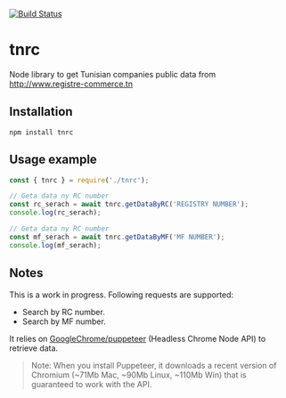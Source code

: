 [![Build Status](https://travis-ci.org/tarekdj/tnrc.svg?branch=master)](https://travis-ci.org/tarekdj/tnrc)

# tnrc
Node library to get Tunisian companies public data from http://www.registre-commerce.tn

## Installation
```
npm install tnrc
```
## Usage example
```javascript
const { tnrc } = require('./tnrc');

// Geta data ny RC number
const rc_serach = await tnrc.getDataByRC('REGISTRY NUMBER');
console.log(rc_serach);

// Geta data ny RC number
const mf_serach = await tnrc.getDataByMF('MF NUMBER');
console.log(mf_serach);
```

## Notes
This is a work in progress. Following requests are supported:

* Search by RC number.
* Search by MF number.

It relies on [GoogleChrome/puppeteer](https://github.com/GoogleChrome/puppeteer) (Headless Chrome Node API) to retrieve data.

> Note: When you install Puppeteer, it downloads a recent version of Chromium (~71Mb Mac, ~90Mb Linux, ~110Mb Win) that is guaranteed to work with the API.
